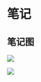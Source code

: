 # 笔记

## 笔记图

![](https://ws4.sinaimg.cn/large/006tNc79gy1g2yq1jt3uvj316g0u07wh.jpg)

![](https://ws2.sinaimg.cn/large/006tNc79gy1g2yqgo3y7fj315d0u00yz.jpg)


